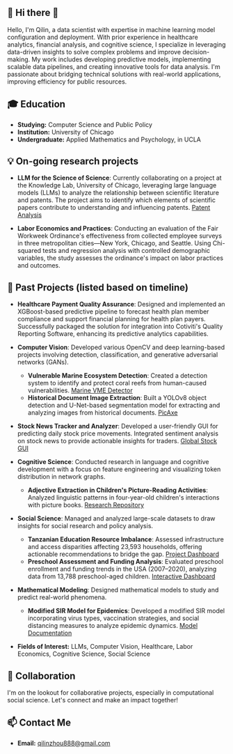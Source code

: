 ## 👋 Hi there 👋
Hello, I'm Qilin, a data scientist with expertise in machine learning model configuration and deployment. With prior experience in healthcare analytics, financial analysis, and cognitive science, I specialize in leveraging data-driven insights to solve complex problems and improve decision-making. My work includes developing predictive models, implementing scalable data pipelines, and creating innovative tools for data analysis. I'm passionate about bridging technical solutions with real-world applications, improving efficiency for public resources.
 
## 🎓 Education
- **Studying:** Computer Science and Public Policy
- **Institution:** University of Chicago
- **Undergraduate:** Applied Mathematics and Psychology, in UCLA

## 💡 On-going research projects 
- **LLM for the Science of Science**: Currently collaborating on a project at the Knowledge Lab, University of Chicago, leveraging large language models (LLMs) to analyze the relationship between scientific literature and patents. The project aims to identify which elements of scientific papers contribute to understanding and influencing patents. [Patent Analysis](https://github.com/QilinZhou56/Patent-Analysis)

- **Labor Economics and Practices**: Conducting an evaluation of the Fair Workweek Ordinance's effectiveness from collected employee surveys in three metropolitan cities—New York, Chicago, and Seattle. Using Chi-squared tests and regression analysis with controlled demographic variables, the study assesses the ordinance's impact on labor practices and outcomes.

## 🦸 Past Projects (listed based on timeline)
- **Healthcare Payment Quality Assurance**: Designed and implemented an XGBoost-based predictive pipeline to forecast health plan member compliance and support financial planning for health plan payers. Successfully packaged the solution for integration into Cotiviti's Quality Reporting Software, enhancing its predictive analytics capabilities.

- **Computer Vision**: Developed various OpenCV and deep learning-based projects involving detection, classification, and generative adversarial networks (GANs).
  - **Vulnerable Marine Ecosystem Detection**: Created a detection system to identify and protect coral reefs from human-caused vulnerabilities. [Marine VME Detector](https://github.com/QilinZhou56/VME_Detector/tree/main)
  - **Historical Document Image Extraction**: Built a YOLOv8 object detection and U-Net-based segmentation model for extracting and analyzing images from historical documents. [PicAxe](https://github.com/acguerr1/imageextraction/tree/PicAxe_YOLO)

- **Stock News Tracker and Analyzer**: Developed a user-friendly GUI for predicting daily stock price movements. Integrated sentiment analysis on stock news to provide actionable insights for traders. [Global Stock GUI](https://github.com/qilinzho56/SP500_Voldemort)

- **Cognitive Science**: Conducted research in language and cognitive development with a focus on feature engineering and visualizing token distribution in network graphs.
  - **Adjective Extraction in Children's Picture-Reading Activities**: Analyzed linguistic patterns in four-year-old children's interactions with picture books. [Research Repository](https://github.com/QilinZhou56/Language-and-Cognitive-Research.git)

- **Social Science**: Managed and analyzed large-scale datasets to draw insights for social research and policy analysis.
  - **Tanzanian Education Resource Imbalance**: Assessed infrastructure and access disparities affecting 23,593 households, offering actionable recommendations to bridge the gap. [Project Dashboard](https://experience.arcgis.com/experience/67f3c5be15e04f859b269f6d159f25f2)
  - **Preschool Assessment and Funding Analysis**: Evaluated preschool enrollment and funding trends in the USA (2007–2020), analyzing data from 13,788 preschool-aged children. [Interactive Dashboard](https://www.arcgis.com/apps/instant/interactivelegend/index.html?appid=921368870c9843fa92702d23de68526e)

- **Mathematical Modeling**: Designed mathematical models to study and predict real-world phenomena.
  - **Modified SIR Model for Epidemics**: Developed a modified SIR model incorporating virus types, vaccination strategies, and social distancing measures to analyze epidemic dynamics. [Model Documentation](https://drive.google.com/drive/folders/1iPnmPNi2qth5bs41n_DBc1GisHF7gfB1?usp=sharing)

- **Fields of Interest:** LLMs, Computer Vision, Healthcare, Labor Economics, Cognitive Science, Social Science
  
## 👥 Collaboration
I'm on the lookout for collaborative projects, especially in computational social science. Let's connect and make an impact together!

## 📫 Contact Me
- **Email:** [qilinzhou888@gmail.com](mailto:qilinzhou888@gmail.com)



